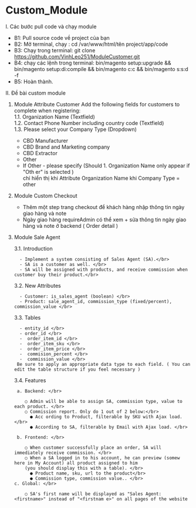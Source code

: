# Custom_Module
I. Các bước pull code và chạy module

  - B1: Pull source code về project của bạn
  - B2: Mở terminal, chạy : cd /var/www/html/tên project/app/code 
  - B3: Chạy trong terminal: git clone https://github.com/VinhLeo251/ModuleCustomer.git
  - B4: chạy các lệnh trong terminal: bin/magento setup:upgrade && bin/magento setup:di:compile && bin/magento c:c && bin/magento s:s:d -f
  - B5: Hoàn thành.

II. Đề bài custom module
1. Module Attribute Customer
  Add the following fields for customers to complete when registering:</br>
  1.1. Organization Name (Textfield) </br>
  1.2. Contact Phone Number including country code (Textfield) </br>
  1.3. Please select your Company Type (Dropdown) </br>
   - CBD Manufacturer </br>
   - CBD Brand and Marketing company </br>
   - CBD Extractor </br>
   - Other </br>
   - If Other - please specify (Should 1. Organization Name only appear if "Oth er" is selected )</br>
  chỉ hiển thị khi Attribute Organization Name khi Company Type = other
  

2. Module Custom Checkout
   - Thêm một step trang checkout để khách hàng nhập thông tin ngày giao hàng và note</br>
   - Ngày giao hàng requireAdmin có thể xem + sửa thông tin ngày giao hàng và note ở backend ( Order detail )</br>

3. Module Sale Agent</br> 
  
    3.1. Introduction</br>
  
         - Implement a system consisting of Sales Agent (SA).</br> 
         - SA is a customer as well. </br>
         - SA will be assigned with products, and receive commission when customer buy their product.</br> 

    3.2. New Attributes </br>
   
         - Customer: is_sales_agent (boolean) </br>
         - Product: sale_agent_id, commission_type (fixed/percent), commission_value </br>

    3.3. Tables </br>

         - entity_id </br>
         - order_id </br>
         -  order_item_id </br>
         -  order_item_sku </br>
         -  order_item_price </br>
         -  commision_percent </br>
         -  commission_value </br>
        Be sure to apply an appropriate data type to each field. ( You can edit the table structure if you feel necessary )

    3.4. Features </br>
   
        a. Backend: </br>
        
           ○ Admin will be able to assign SA, commission type, value to each product. </br>
           ○ Commission report. Only do 1 out of 2 below:</br>
             ● Acc ording to Product, filterable by SKU with Ajax load. </br>
             ● According to SA, filterable by Email with Ajax load. </br>
             
        b. Frontend: </br>
        
           ○ When customer successfully place an order, SA will immediately receive commission. </br>
           ○ When a SA logged in to his account, he can preview (somew here in My Account) all product assigned to him 
           (you should display this with a table). </br>
             ● Product name, sku, url to the product</br>
             ● Commission type, commission value.. </br>
       c. Global: </br>
       
           ○ SA's first name will be displayed as "Sales Agent: <firstname>" instead of "<firstnam e>" on all pages of the website
